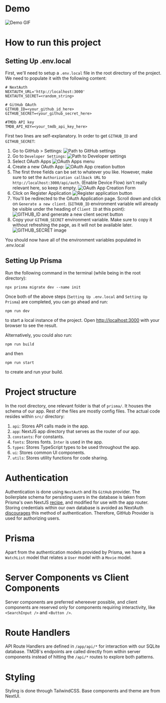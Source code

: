 # Demo
![Demo GIF](docs/images/demo.gif)

# How to run this project

## Setting Up .env.local

First, we'll need to setup a `.env.local` file in the root directory of the project. We need to populate it with the following content:

```
# NextAuth
NEXTAUTH_URL='http://localhost:3000'
NEXTAUTH_SECRET=<random_string>

# GitHub OAuth
GITHUB_ID=<your_github_id_here>
GITHUB_SECRET=<your_github_secret_here>

#TMDb API key
TMDB_API_KEY=<your_tmdb_api_key_here>
```
First two lines are self-explanatory. In order to get `GITHUB_ID` and `GITHUB_SECRET`:
1. Go to GitHub > Settings:
![Path to GitHub settings](docs/images/image.png)
2. Go to `Developer Settings`:
![Path to Developer settings](docs/images/image-1.png)
3. Select OAuth Apps
![OAuth Apps menu](docs/images/image-2.png)
4. Create a new OAuth App:
![OAuth App creation button](docs/images/image-3.png)
5. The first three fields can be set to whatever you like. However, make sure to set the `Authorization callback URL` to `http://localhost:3000/api/auth`. (Enable Device Flow) isn't really relevant here, so keep it empty.
![OAuth App Creation Form](docs/images/image-4.png)
6. Click on Register Application
![Register application button](docs/images/image-5.png)
7. You'll be redirected to the OAuth Application page. Scroll down and click on `Generate a new client`. (`GITHUB_ID` environment variable will already be visible under the heading of `Client ID` at this point):
![GITHUB_ID and generate a new client secret button](docs/images/image-6.png)
8. Copy your `GITHUB_SECRET` environment variable. Make sure to copy it without refreshing the page, as it will not be available later.
![GITHUB_SECRET image](docs/images/image-7.png)

You should now have all of the environment variables populated in .env.local

## Setting Up Prisma
Run the following command in the terminal (while being in the root directory):
```
npx prisma migrate dev --name init
```

Once both of the above steps (`Setting Up .env.local` and `Setting Up Prisma`) are completed, you can go ahead and run:

```
npm run dev
```

to start a local instance of the project. Open [http://localhost:3000](http://localhost:3000) with your browser to see the result.

Alternatively, you could also run:

```
npm run build
```

and then 
```
npm run start
```
to create and run your build.

# Project structure
In the root directory, one relevant folder is that of `prisma/`. It houses the schema of our app. Rest of the files are mostly config files. The actual code resides within `src/` directory:
1. `api`: Stores API calls made in the app.
2. `app`: NextJS app directory that serves as the router of our app.
3. `constants`: For constants.
4. `fonts`: Stores fonts. `Inter` is used in the app.
5. `types`: Stores TypeScript types to be used throughout the app.
6. `ui`: Stores common UI components.
7. `utils`: Stores utility functions for code sharing.


# Authentication
Authentication is done using `NextAuth` and its `GitHub` provider. The boilerplate schema for persisting users in the database is taken from Prisma's own NextJS [recipe](https://github.com/prisma/prisma-examples/tree/latest/typescript/rest-nextjs-api-routes-auth), and modified for use with the app router.
Storing credentials within our own database is avoided as NextAuth [discourages](https://next-auth.js.org/providers/credentials) this method of authentication. Therefore, GitHub Provider is used for authorizing users.

# Prisma
Apart from the authentication models provided by Prisma, we have a `WatchList` model that relates a `User` model with a `Movie` model.

# Server Components vs Client Components
Server components are preferred whereever possible, and client components are reserved only for components requiring interactivity, like `<SearchInput />` and `<Button />`.

# Route Handlers
API Route Handlers are defined in `/app/api/*` for interaction with our SQLite database. TMDB's endpoints are called directly from within server components instead of hitting the `/api/*` routes to explore both patterns.

# Styling
Styling is done through TailwindCSS. Base components and theme are from NextUI.